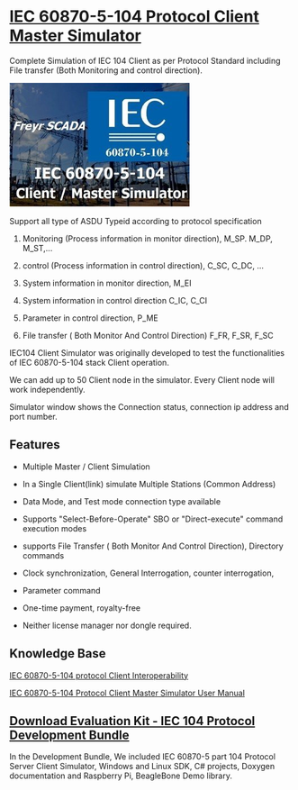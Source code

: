 # [IEC 60870-5-104 Protocol Client Master Simulator](http://www.freyrscada.com/iec-60870-5-104-Client-Simulator.php)


Complete Simulation of IEC 104 Client as per Protocol Standard including File transfer (Both Monitoring and control direction).

[![IEC 60870-5 part 104 Protocol Client Master Simulator](https://github.com/FreyrSCADA/IEC-60870-5-104/raw/master/img/iec104-client-sim.jpg)](http://www.freyrscada.com/iec-60870-5-104-Client-Simulator.php)


​Support all type of ASDU Typeid according to protocol specification

1) Monitoring (Process information in monitor direction), M_SP. M_DP, M_ST,...

2) control (Process information in control direction), C_SC, C_DC, ...

3)  System information in monitor direction, M_EI

4) System information in control direction C_IC, C_CI

5)  Parameter in control direction, P_ME

6) File transfer ( Both Monitor And Control Direction) F_FR, F_SR, F_SC



IEC104 Client Simulator was originally developed to test the functionalities of IEC 60870-5-104 stack Client operation.

We can add up to 50 Client node in the simulator. Every Client node will work independently.

Simulator window shows the Connection status, connection ip address and port number.


## Features


 - Multiple Master / Client Simulation

 - In a Single Client(link) simulate Multiple Stations (Common Address)

 - Data Mode, and Test mode connection type available

 - Supports "Select-Before-Operate" SBO or "Direct-execute" command execution modes

 - supports File Transfer ( Both Monitor And Control Direction), Directory commands

 - Clock synchronization, General Interrogation, counter interrogation, 

 - Parameter command
 
 - One-time payment, royalty-free 

 - Neither license manager nor dongle required.

## Knowledge Base 


[IEC 60870-5-104 protocol Client Interoperability](http://www.freyrscada.com/docs/FreyrSCADA-IEC-60870-5-104-Client-Interoperability.pdf)
 

[IEC 60870-5-104 Protocol Client Master Simulator User Manual](http://www.freyrscada.com/docs/FreyrSCADA-IEC-60870-5-104-Client-Simulator-User-Manual.pdf)


## [Download Evaluation Kit - IEC 104 Protocol Development Bundle](http://www.freyrscada.com/iec-60870-5-104.php#Download-IEC60870-5-104-Development-Bundle)

In the Development Bundle, We included IEC 60870-5 part 104 Protocol Server  Client Simulator, Windows and Linux SDK, C# projects, Doxygen documentation and Raspberry Pi, BeagleBone Demo library.
